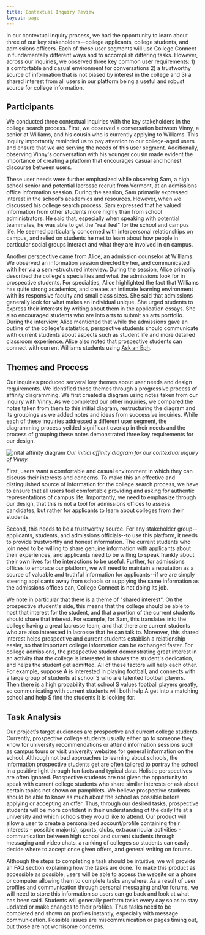 ```yaml
---
title: Contextual Inquiry Review
layout: page
---
```


In our contextual inquiry process, we had the opportunity to learn about three of our key stakeholders--college applicants, college students, and admissions officers.  Each of these user segments will use College Connect in fundamentally different ways and to accomplish differing tasks.  However, across our inquiries, we observed three key common user requirements: 1) a comfortable and casual environment for conversations 2) a trustworthy source of information that is not biased by interest in the college and 3) a shared interest from all users in our platform being a useful and robust source for college information.

## Participants

We conducted three contextual inquiries with the key stakeholders in the college search process.  First, we observed a conversation between Vinny, a senior at Williams, and his cousin who is currently applying to Williams.  This inquiry importantly reminded us to pay attention to our college-aged users and ensure that we are serving the needs of this user segment.  Additionally, observing Vinny's conversation with his younger cousin made evident the importance of creating a platform that encourages casual and honest discourse between users.  

These user needs were further emphasized while observing Sam, a high school senior and potential lacrosse recruit from Vermont, at an admissions office information session.  During the session, Sam primarily expressed interest in the school's academics and resources.  However, when we discussed his college search process, Sam expressed that he valued information from other students more highly than from school administrators.  He said that, especially when speaking with potential teammates, he was able to get the "real feel" for the school and campus life.  He seemed particularly concerned with interpersonal relationships on campus, and relied on students he met to learn about how people in particular social groups interact and what they are involved in on campus.  

Another perspective came from Alice, an admission counselor at Williams.  We observed an information session directed by her, and communicated with her via a semi-structured interview.  During the session, Alice primarily described the college's specialties and what the admissions look for in prospective students.  For specialties, Alice highlighted the fact that Williams has quite strong academics, and creates an intimate learning environment with its responsive faculty and small class sizes. She said that admissions generally look for what makes an individual unique.  She urged students to express their interests by writing about them in the application essays.  She also encouraged students who are into arts to submit an arts portfolio.  During the interview, Alice mentioned that while the admissions gave an outline of the college's statistics, perspective students should communicate with current students about aspects such as student life and more detailed classroom experience.  Alice also noted that prospective students can connect with current Williams students using [Ask an Eph](https://admission.williams.edu/ask-an-eph/).


## Themes and Process

Our inquiries produced serveral key themes about user needs and design requirements.  We identified these themes through a progressive process of affinity diagramming.  We first created a diagram using notes taken from our inquiry with Vinny.  As we completed our other inquiries, we compared the notes taken from them to this initial diagram, restructuring the diagram and its groupings as we added notes and ideas from successive inquiries.  While each of these inquiries addressed a different user segment, the diagramming process yeilded significant overlap in their needs and the process of grouping these notes demonstrated three key requirements for our design. 

![inital affinity diagram](img/affinity_diagram.png)
_Our initial affinity diagram for our contextual inquiry of Vinny._

First, users want a comfortable and casual environment in which they can discuss their interests and concerns.  To make this an effective and distinguished source of information for the college search process, we have to ensure that all users feel comfortable providing and asking for authentic representations of campus life.  Importantly, we need to emphasize through our design, that this is not a tool for admissions offices to assess candidates, but rather for applicants to learn about colleges from their students.

Second, this needs to be a trustworthy source.  For any stakeholder group--applicants, students, and admissions officials--to use this platform, it needs to provide trustworthy and honest information.  The current students who join need to be willing to share genuine information with applicants about their experiences, and applicants need to be willing to speak frankly about their own lives for the interactions to be useful.  Further, for admissions offices to embrace our platform, we will need to maintain a reputation as a source of valuable and truthful information for applicants--if we are simply steering applicants away from schools or supplying the same information as the admissions offices can, College Connect is not doing its job.

We note in particular that there is a theme of "shared interest".  On the prospective student's side, this means that the college should be able to host that interest for the student, and that a portion of the current students should share that interest.  For example, for Sam, this translates into the college having a great lacrosse team, and that there are current students who are also interested in lacrosse that he can talk to.  Moreover, this shared interest helps prospective and current students establish a relationship easier, so that important college information can be exchanged faster.  For college admissions, the prospective student demonstrating great interest in an activity that the college is interested in shows the student's dedication, and helps the student get admitted.  All of these factors will help each other.  For example, suppose A is interested in playing football, and connects with a large group of students at school S who are talented football players.  Then there is a high probability that school S values football players greatly, so communicating with current students will both help A get into a matching school and help S find the students it is looking for.

## Task Analysis
Our project’s target audiences are prospective and current college students. Currently, prospective college students usually either go to someone they know for university recommendations or attend information sessions such as campus tours or visit university websites for general information on the school. Although not bad approaches to learning about schools, the information prospective students get are often tailored to portray the school in a positive light through fun facts and typical data. Holistic perspectives are often ignored. Prospective students are not given the opportunity to speak with current college students who share similar interests or ask about certain topics not shown on pamphlets. We believe prospective students should be able to know as much about the school as possible before applying or accepting an offer. Thus, through our desired tasks, prospective students will be more confident in their understanding of the daily life at a university and which schools they would like to attend. Our product will allow a user to create a personalized account/profile containing their interests - possible major(s), sports, clubs, extracurricular activities - communication between high school and current students through messaging and video chats, a ranking of colleges so students can easily decide where to accept once given offers, and general writing on forums. 

Although the steps to completing a task should be intuitive, we will provide an FAQ section explaining how the tasks are done. To make this product as accessible as possible, users will be able to access the website on a phone or computer allowing them to complete tasks anywhere. As a result of user profiles and communication through personal messaging and/or forums, we will need to store this information so users can go back and look at what has been said. Students will generally perform tasks every day so as to stay updated or make changes to their profiles. Thus tasks need to be completed and shown on profiles instantly, especially with message communication. Possible issues are miscommunication or pages timing out, but those are not worrisome concerns.  
